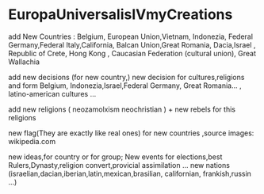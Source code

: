 # EuropaUniversalisIVmyCreations

add New Countries : Belgium, European Union,Vietnam, Indonezia, Federal Germany,Federal Italy,California,
                    Balcan Union,Great Romania, Dacia,Israel , Republic of Crete, Hong Kong , 
					Caucasian Federation (cultural union), Great Wallachia

add new decisions (for new country,)
       new decision for cultures,religions and form Belgium, Indonezia,Israel,Federal Germany,
	                   Great Romania... , latino-american cultures ...

add new religions ( neozamolxism neochristian ) + new rebels for this religions

new flag(They are exactly like real ones) for new countries ,source images: wikipedia.com

new ideas,for country or for group;
New events for elections,best Rulers,Dynasty,religion convert,provicial assimilation ...
new nations (israelian,dacian,iberian,latin,mexican,brasilian, californian, frankish,russin ...)